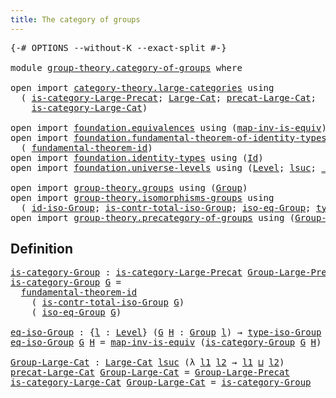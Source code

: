 ```yaml
---
title: The category of groups
---
```


<pre class="Agda"><a id="48" class="Symbol">{-#</a> <a id="52" class="Keyword">OPTIONS</a> <a id="60" class="Pragma">--without-K</a> <a id="72" class="Pragma">--exact-split</a> <a id="86" class="Symbol">#-}</a>

<a id="91" class="Keyword">module</a> <a id="98" href="group-theory.category-of-groups.html" class="Module">group-theory.category-of-groups</a> <a id="130" class="Keyword">where</a>

<a id="137" class="Keyword">open</a> <a id="142" class="Keyword">import</a> <a id="149" href="category-theory.large-categories.html" class="Module">category-theory.large-categories</a> <a id="182" class="Keyword">using</a>
  <a id="190" class="Symbol">(</a> <a id="192" href="category-theory.large-categories.html#891" class="Function">is-category-Large-Precat</a><a id="216" class="Symbol">;</a> <a id="218" href="category-theory.large-categories.html#1123" class="Record">Large-Cat</a><a id="227" class="Symbol">;</a> <a id="229" href="category-theory.large-categories.html#1235" class="Field">precat-Large-Cat</a><a id="245" class="Symbol">;</a>
    <a id="251" href="category-theory.large-categories.html#1275" class="Field">is-category-Large-Cat</a><a id="272" class="Symbol">)</a>

<a id="275" class="Keyword">open</a> <a id="280" class="Keyword">import</a> <a id="287" href="foundation.equivalences.html" class="Module">foundation.equivalences</a> <a id="311" class="Keyword">using</a> <a id="317" class="Symbol">(</a><a id="318" href="foundation-core.equivalences.html#4187" class="Function">map-inv-is-equiv</a><a id="334" class="Symbol">)</a>
<a id="336" class="Keyword">open</a> <a id="341" class="Keyword">import</a> <a id="348" href="foundation.fundamental-theorem-of-identity-types.html" class="Module">foundation.fundamental-theorem-of-identity-types</a> <a id="397" class="Keyword">using</a>
  <a id="405" class="Symbol">(</a> <a id="407" href="foundation-core.fundamental-theorem-of-identity-types.html#1894" class="Function">fundamental-theorem-id</a><a id="429" class="Symbol">)</a>
<a id="431" class="Keyword">open</a> <a id="436" class="Keyword">import</a> <a id="443" href="foundation.identity-types.html" class="Module">foundation.identity-types</a> <a id="469" class="Keyword">using</a> <a id="475" class="Symbol">(</a><a id="476" href="foundation-core.identity-types.html#1767" class="Datatype">Id</a><a id="478" class="Symbol">)</a>
<a id="480" class="Keyword">open</a> <a id="485" class="Keyword">import</a> <a id="492" href="foundation.universe-levels.html" class="Module">foundation.universe-levels</a> <a id="519" class="Keyword">using</a> <a id="525" class="Symbol">(</a><a id="526" href="Agda.Primitive.html#597" class="Postulate">Level</a><a id="531" class="Symbol">;</a> <a id="533" href="Agda.Primitive.html#780" class="Primitive">lsuc</a><a id="537" class="Symbol">;</a> <a id="539" href="Agda.Primitive.html#810" class="Primitive Operator">_⊔_</a><a id="542" class="Symbol">)</a>

<a id="545" class="Keyword">open</a> <a id="550" class="Keyword">import</a> <a id="557" href="group-theory.groups.html" class="Module">group-theory.groups</a> <a id="577" class="Keyword">using</a> <a id="583" class="Symbol">(</a><a id="584" href="group-theory.groups.html#2650" class="Function">Group</a><a id="589" class="Symbol">)</a>
<a id="591" class="Keyword">open</a> <a id="596" class="Keyword">import</a> <a id="603" href="group-theory.isomorphisms-groups.html" class="Module">group-theory.isomorphisms-groups</a> <a id="636" class="Keyword">using</a>
  <a id="644" class="Symbol">(</a> <a id="646" href="group-theory.isomorphisms-groups.html#2660" class="Function">id-iso-Group</a><a id="658" class="Symbol">;</a> <a id="660" href="group-theory.isomorphisms-groups.html#3324" class="Function">is-contr-total-iso-Group</a><a id="684" class="Symbol">;</a> <a id="686" href="group-theory.isomorphisms-groups.html#2916" class="Function">iso-eq-Group</a><a id="698" class="Symbol">;</a> <a id="700" href="group-theory.isomorphisms-groups.html#1714" class="Function">type-iso-Group</a><a id="714" class="Symbol">)</a>
<a id="716" class="Keyword">open</a> <a id="721" class="Keyword">import</a> <a id="728" href="group-theory.precategory-of-groups.html" class="Module">group-theory.precategory-of-groups</a> <a id="763" class="Keyword">using</a> <a id="769" class="Symbol">(</a><a id="770" href="group-theory.precategory-of-groups.html#747" class="Function">Group-Large-Precat</a><a id="788" class="Symbol">)</a>
</pre>
## Definition

<pre class="Agda"><a id="is-category-Group"></a><a id="818" href="group-theory.category-of-groups.html#818" class="Function">is-category-Group</a> <a id="836" class="Symbol">:</a> <a id="838" href="category-theory.large-categories.html#891" class="Function">is-category-Large-Precat</a> <a id="863" href="group-theory.precategory-of-groups.html#747" class="Function">Group-Large-Precat</a>
<a id="882" href="group-theory.category-of-groups.html#818" class="Function">is-category-Group</a> <a id="900" href="group-theory.category-of-groups.html#900" class="Bound">G</a> <a id="902" class="Symbol">=</a>
  <a id="906" href="foundation-core.fundamental-theorem-of-identity-types.html#1894" class="Function">fundamental-theorem-id</a>
    <a id="933" class="Symbol">(</a> <a id="935" href="group-theory.isomorphisms-groups.html#3324" class="Function">is-contr-total-iso-Group</a> <a id="960" href="group-theory.category-of-groups.html#900" class="Bound">G</a><a id="961" class="Symbol">)</a>
    <a id="967" class="Symbol">(</a> <a id="969" href="group-theory.isomorphisms-groups.html#2916" class="Function">iso-eq-Group</a> <a id="982" href="group-theory.category-of-groups.html#900" class="Bound">G</a><a id="983" class="Symbol">)</a>

<a id="eq-iso-Group"></a><a id="986" href="group-theory.category-of-groups.html#986" class="Function">eq-iso-Group</a> <a id="999" class="Symbol">:</a> <a id="1001" class="Symbol">{</a><a id="1002" href="group-theory.category-of-groups.html#1002" class="Bound">l</a> <a id="1004" class="Symbol">:</a> <a id="1006" href="Agda.Primitive.html#597" class="Postulate">Level</a><a id="1011" class="Symbol">}</a> <a id="1013" class="Symbol">(</a><a id="1014" href="group-theory.category-of-groups.html#1014" class="Bound">G</a> <a id="1016" href="group-theory.category-of-groups.html#1016" class="Bound">H</a> <a id="1018" class="Symbol">:</a> <a id="1020" href="group-theory.groups.html#2650" class="Function">Group</a> <a id="1026" href="group-theory.category-of-groups.html#1002" class="Bound">l</a><a id="1027" class="Symbol">)</a> <a id="1029" class="Symbol">→</a> <a id="1031" href="group-theory.isomorphisms-groups.html#1714" class="Function">type-iso-Group</a> <a id="1046" href="group-theory.category-of-groups.html#1014" class="Bound">G</a> <a id="1048" href="group-theory.category-of-groups.html#1016" class="Bound">H</a> <a id="1050" class="Symbol">→</a> <a id="1052" href="foundation-core.identity-types.html#1767" class="Datatype">Id</a> <a id="1055" href="group-theory.category-of-groups.html#1014" class="Bound">G</a> <a id="1057" href="group-theory.category-of-groups.html#1016" class="Bound">H</a>
<a id="1059" href="group-theory.category-of-groups.html#986" class="Function">eq-iso-Group</a> <a id="1072" href="group-theory.category-of-groups.html#1072" class="Bound">G</a> <a id="1074" href="group-theory.category-of-groups.html#1074" class="Bound">H</a> <a id="1076" class="Symbol">=</a> <a id="1078" href="foundation-core.equivalences.html#4187" class="Function">map-inv-is-equiv</a> <a id="1095" class="Symbol">(</a><a id="1096" href="group-theory.category-of-groups.html#818" class="Function">is-category-Group</a> <a id="1114" href="group-theory.category-of-groups.html#1072" class="Bound">G</a> <a id="1116" href="group-theory.category-of-groups.html#1074" class="Bound">H</a><a id="1117" class="Symbol">)</a>

<a id="Group-Large-Cat"></a><a id="1120" href="group-theory.category-of-groups.html#1120" class="Function">Group-Large-Cat</a> <a id="1136" class="Symbol">:</a> <a id="1138" href="category-theory.large-categories.html#1123" class="Record">Large-Cat</a> <a id="1148" href="Agda.Primitive.html#780" class="Primitive">lsuc</a> <a id="1153" class="Symbol">(λ</a> <a id="1156" href="group-theory.category-of-groups.html#1156" class="Bound">l1</a> <a id="1159" href="group-theory.category-of-groups.html#1159" class="Bound">l2</a> <a id="1162" class="Symbol">→</a> <a id="1164" href="group-theory.category-of-groups.html#1156" class="Bound">l1</a> <a id="1167" href="Agda.Primitive.html#810" class="Primitive Operator">⊔</a> <a id="1169" href="group-theory.category-of-groups.html#1159" class="Bound">l2</a><a id="1171" class="Symbol">)</a>
<a id="1173" href="category-theory.large-categories.html#1235" class="Field">precat-Large-Cat</a> <a id="1190" href="group-theory.category-of-groups.html#1120" class="Function">Group-Large-Cat</a> <a id="1206" class="Symbol">=</a> <a id="1208" href="group-theory.precategory-of-groups.html#747" class="Function">Group-Large-Precat</a>
<a id="1227" href="category-theory.large-categories.html#1275" class="Field">is-category-Large-Cat</a> <a id="1249" href="group-theory.category-of-groups.html#1120" class="Function">Group-Large-Cat</a> <a id="1265" class="Symbol">=</a> <a id="1267" href="group-theory.category-of-groups.html#818" class="Function">is-category-Group</a>
</pre>